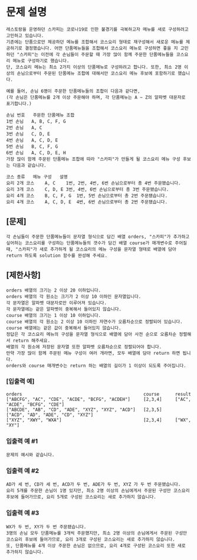 # 문제 설명
    레스토랑을 운영하던 스카피는 코로나19로 인한 불경기를 극복하고자 메뉴를 새로 구성하려고 고민하고 있습니다.
    기존에는 단품으로만 제공하던 메뉴를 조합해서 코스요리 형태로 재구성해서 새로운 메뉴를 제공하기로 결정했습니다. 어떤 단품메뉴들을 조합해서 코스요리 메뉴로 구성하면 좋을 지 고민하던 "스카피"는 이전에 각 손님들이 주문할 때 가장 많이 함께 주문한 단품메뉴들을 코스요리 메뉴로 구성하기로 했습니다.
    단, 코스요리 메뉴는 최소 2가지 이상의 단품메뉴로 구성하려고 합니다. 또한, 최소 2명 이상의 손님으로부터 주문된 단품메뉴 조합에 대해서만 코스요리 메뉴 후보에 포함하기로 했습니다.
    
    예를 들어, 손님 6명이 주문한 단품메뉴들의 조합이 다음과 같다면,
    (각 손님은 단품메뉴를 2개 이상 주문해야 하며, 각 단품메뉴는 A ~ Z의 알파벳 대문자로 표기합니다.)
    
    손님 번호	주문한 단품메뉴 조합
    1번 손님	A, B, C, F, G
    2번 손님	A, C
    3번 손님	C, D, E
    4번 손님	A, C, D, E
    5번 손님	B, C, F, G
    6번 손님	A, C, D, E, H
    가장 많이 함께 주문된 단품메뉴 조합에 따라 "스카피"가 만들게 될 코스요리 메뉴 구성 후보는 다음과 같습니다.
    
    코스 종류	메뉴 구성	설명
    요리 2개 코스	A, C	1번, 2번, 4번, 6번 손님으로부터 총 4번 주문됐습니다.
    요리 3개 코스	C, D, E	3번, 4번, 6번 손님으로부터 총 3번 주문됐습니다.
    요리 4개 코스	B, C, F, G	1번, 5번 손님으로부터 총 2번 주문됐습니다.
    요리 4개 코스	A, C, D, E	4번, 6번 손님으로부터 총 2번 주문됐습니다.
## [문제]
    각 손님들이 주문한 단품메뉴들이 문자열 형식으로 담긴 배열 orders, "스카피"가 추가하고 싶어하는 코스요리를 구성하는 단품메뉴들의 갯수가 담긴 배열 course가 매개변수로 주어질 때, "스카피"가 새로 추가하게 될 코스요리의 메뉴 구성을 문자열 형태로 배열에 담아 return 하도록 solution 함수를 완성해 주세요.

## [제한사항]
    orders 배열의 크기는 2 이상 20 이하입니다.
    orders 배열의 각 원소는 크기가 2 이상 10 이하인 문자열입니다.
    각 문자열은 알파벳 대문자로만 이루어져 있습니다.
    각 문자열에는 같은 알파벳이 중복해서 들어있지 않습니다.
    course 배열의 크기는 1 이상 10 이하입니다.
    course 배열의 각 원소는 2 이상 10 이하인 자연수가 오름차순으로 정렬되어 있습니다.
    course 배열에는 같은 값이 중복해서 들어있지 않습니다.
    정답은 각 코스요리 메뉴의 구성을 문자열 형식으로 배열에 담아 사전 순으로 오름차순 정렬해서 return 해주세요.
    배열의 각 원소에 저장된 문자열 또한 알파벳 오름차순으로 정렬되어야 합니다.
    만약 가장 많이 함께 주문된 메뉴 구성이 여러 개라면, 모두 배열에 담아 return 하면 됩니다.
    orders와 course 매개변수는 return 하는 배열의 길이가 1 이상이 되도록 주어집니다.
### [입출력 예]
    orders	                                            course	    result
    ["ABCFG", "AC", "CDE", "ACDE", "BCFG", "ACDEH"]	    [2,3,4]	    ["AC", "ACDE", "BCFG", "CDE"]
    ["ABCDE", "AB", "CD", "ADE", "XYZ", "XYZ", "ACD"]	[2,3,5]	    ["ACD", "AD", "ADE", "CD", "XYZ"]
    ["XYZ", "XWY", "WXA"]	                            [2,3,4]	    ["WX", "XY"]

### 입출력 예 #1
    문제의 예시와 같습니다.

### 입출력 예 #2
    AD가 세 번, CD가 세 번, ACD가 두 번, ADE가 두 번, XYZ 가 두 번 주문됐습니다.
    요리 5개를 주문한 손님이 1명 있지만, 최소 2명 이상의 손님에게서 주문된 구성만 코스요리 후보에 들어가므로, 요리 5개로 구성된 코스요리는 새로 추가하지 않습니다.

### 입출력 예 #3
    WX가 두 번, XY가 두 번 주문됐습니다.
    3명의 손님 모두 단품메뉴를 3개씩 주문했지만, 최소 2명 이상의 손님에게서 주문된 구성만 코스요리 후보에 들어가므로, 요리 3개로 구성된 코스요리는 새로 추가하지 않습니다.
    또, 단품메뉴를 4개 이상 주문한 손님은 없으므로, 요리 4개로 구성된 코스요리 또한 새로 추가하지 않습니다.